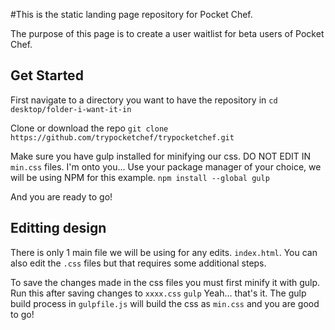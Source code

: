 #This is the static landing page repository for Pocket Chef.

The purpose of this page is to create a user waitlist for beta users of Pocket Chef.

## Get Started

First navigate to a directory you want to have the repository in
`cd desktop/folder-i-want-it-in`

Clone or download the repo
`git clone https://github.com/trypocketchef/trypocketchef.git`

Make sure you have gulp installed for minifying our css. DO NOT EDIT IN `min.css` files. I'm onto you... Use your package manager of your choice, we will be using NPM for this example.
`npm install --global gulp`

And you are ready to go!

## Editting design

There is only 1 main file we will be using for any edits. `index.html`. You can also edit the `.css` files but that requires some additional steps.

To save the changes made in the css files you must first minify it with gulp. Run this after saving changes to `xxxx.css`
`gulp`
Yeah... that's it. The gulp build process in `gulpfile.js` will build the css as `min.css` and you are good to go!
